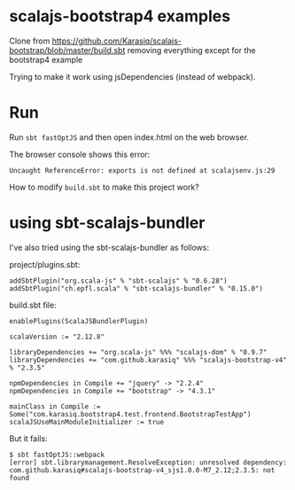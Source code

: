 # scalajs-bootstrap4 examples

Clone from https://github.com/Karasiq/scalajs-bootstrap/blob/master/build.sbt
removing everything except for the bootstrap4 example

Trying to make it work using jsDependencies (instead of webpack).


# Run
Run `sbt fastOptJS` and then open index.html on the web browser.

The browser console shows this error:

`Uncaught ReferenceError: exports is not defined at scalajsenv.js:29`

How to modify `build.sbt` to make this project work?


# using sbt-scalajs-bundler
I've also tried using the sbt-scalajs-bundler as follows:

project/plugins.sbt:
```
addSbtPlugin("org.scala-js" % "sbt-scalajs" % "0.6.28")
addSbtPlugin("ch.epfl.scala" % "sbt-scalajs-bundler" % "0.15.0")
```

build.sbt file:
```
enablePlugins(ScalaJSBundlerPlugin)

scalaVersion := "2.12.8"

libraryDependencies += "org.scala-js" %%% "scalajs-dom" % "0.9.7"
libraryDependencies += "com.github.karasiq" %%% "scalajs-bootstrap-v4" % "2.3.5"

npmDependencies in Compile += "jquery" -> "2.2.4"
npmDependencies in Compile += "bootstrap" -> "4.3.1"

mainClass in Compile := Some("com.karasiq.bootstrap4.test.frontend.BootstrapTestApp")
scalaJSUseMainModuleInitializer := true
```

But it fails:
```
$ sbt fastOptJS::webpack
[error] sbt.librarymanagement.ResolveException: unresolved dependency: com.github.karasiq#scalajs-bootstrap-v4_sjs1.0.0-M7_2.12;2.3.5: not found
```
